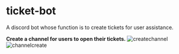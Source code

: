 # ticket-bot
A discord bot whose function is to create tickets for user assistance.

**Create a channel for users to open their tickets.**
![createchannel](https://i.imgur.com/8yn4PDB.gif)
![channelcreate](https://i.imgur.com/wONtls5.gif)
